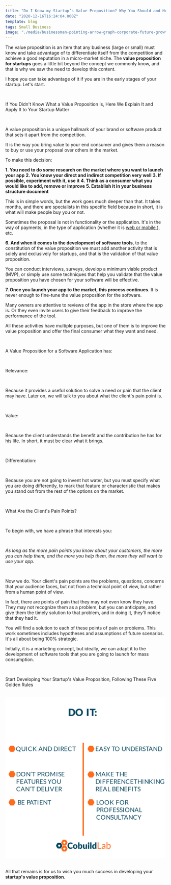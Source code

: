 ```yaml
---
title: "Do I Know my Startup’s Value Proposition? Why You Should and How To Determine It in Simple Steps to Make the Difference from Others"
date: "2020-12-16T16:24:04.000Z"
template: blog
tags: Small Business
image: "./media/businessman-pointing-arrow-graph-corporate-future-growth-plan-and-increase-percentage.jpg"
---
```


The value proposition is an item that any business (large or small) must know and take advantage of to differentiate itself from the competition and achieve a good reputation in a micro-market niche. The **value proposition for startups** goes a little bit beyond the concept we commonly know, and that is why we saw the need to develop this content. 

I hope you can take advantage of it if you are in the early stages of your startup. Let's start. 

<Br>

<title-2>If You Didn't Know What a Value Proposition Is, Here We Explain It and Apply It to Your Startup Matter</title-2>

<Br>

A value proposition is a unique hallmark of your brand or software product that sets it apart from the competition. 

It is the way you bring value to your end consumer and gives them a reason to buy or use your proposal over others in the market. 

To make this decision:

**1. You need to do some research on the market where you want to launch your app**
**2. You know your direct and indirect competition very well**
**3. If possible, experiment with it, use it** 
**4. Think as a consumer what you would like to add, remove or improve**
**5. Establish it in your business structure document**


This is in simple words, but the work goes much deeper than that. It takes months, and there are specialists in this specific field because in short, it is what will make people buy you or not. 

Sometimes the proposal is not in functionality or the application. It's in the way of payments, in the type of application (whether it is <a target="_blank" href="https://cobuildlab.com/blog/mobile-apps-web-apps-or-cross-platform-what%E2%80%99s-the-best-for-my-small-business/">   web or mobile </a>), etc. 

**6. And when it comes to the development of software tools**, to the constitution of the value proposition we must add another activity that is solely and exclusively for startups, and that is the validation of that value proposition. 

You can conduct interviews, surveys, develop a minimum viable product (MVP), or simply use some techniques that help you validate that the value proposition you have chosen for your software will be effective. 

**7. Once you launch your app to the market, this process continues**. It is never enough to fine-tune the value proposition for the software. 

Many owners are attentive to reviews of the app in the store where the app is. Or they even invite users to give their feedback to improve the performance of the tool.

All these activities have multiple purposes, but one of them is to improve the value proposition and offer the final consumer what they want and need. 

<Br>

<title-2>A Value Proposition for a Software Application has:</title-2>

<Br>

<title-3>Relevance:</title-3>

<Br>

Because it provides a useful solution to solve a need or pain that the client may have. Later on, we will talk to you about what the client's pain point is. 

<Br>

<title-3>Value:</title-3>

<Br>

Because the client understands the benefit and the contribution he has for his life. In short, it must be clear what it brings. 

<Br>

<title-3>Differentiation:</title-3>

<Br>

Because you are not going to invent hot water, but you must specify what you are doing differently, to mark that feature or characteristic that makes you stand out from the rest of the options on the market. 

<Br>

<title-2>What Are the Client's Pain Points?</title-2>

<Br>

To begin with, we have a phrase that interests you:

<Br>

<block-quote>*As long as the more pain points you know about your customers, the more you can help them, and the more you help them, the more they will want to use your app.*</block-quote>

<Br>

Now we do. Your client's pain points are the problems, questions, concerns that your audience faces, but not from a technical point of view, but rather from a human point of view. 

In fact, there are points of pain that they may not even know they have. They may not recognize them as a problem, but you can anticipate, and give them the timely solution to that problem, and in doing it, they'll notice that they had it. 

You will find a solution to each of these points of pain or problems. This work sometimes includes hypotheses and assumptions of future scenarios. It's all about being 100% strategic. 

Initially, it is a marketing concept, but ideally, we can adapt it to the development of software tools that you are going to launch for mass consumption. 

<Br>

<title-2>Start Developing Your Startup's Value Proposition, Following These Five Golden Rules</title-2>

<Br>

<center>

<img src="./media/value-proposition-startup.jpg">

</center>

<Br>

All that remains is for us to wish you much success in developing your **startup's value proposition**. 

